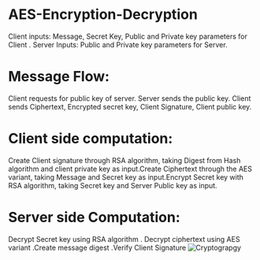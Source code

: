 # AES-Encryption-Decryption 
Client inputs:	 Message, Secret Key, Public and Private key parameters for Client .
Server Inputs: 	 Public and Private key parameters for Server. 
# Message Flow:
  Client requests for public key of server. Server sends the public key. Client sends Ciphertext, Encrypted secret key, Client Signature, Client public key. 
#  Client side computation:
Create Client signature through RSA algorithm, taking Digest from Hash algorithm and client private key as input.Create Ciphertext through the AES variant, taking Message and Secret key as input.Encrypt Secret key with RSA algorithm, taking Secret key and Server Public key as input.
#  Server side Computation:
   Decrypt Secret key using RSA algorithm . Decrypt ciphertext using AES variant .Create message digest .Verify Client Signature
![Cryptograpgy](https://user-images.githubusercontent.com/84175560/132932017-a94248b4-eeb0-48cf-8dfa-ac7098e8b608.jpg)
